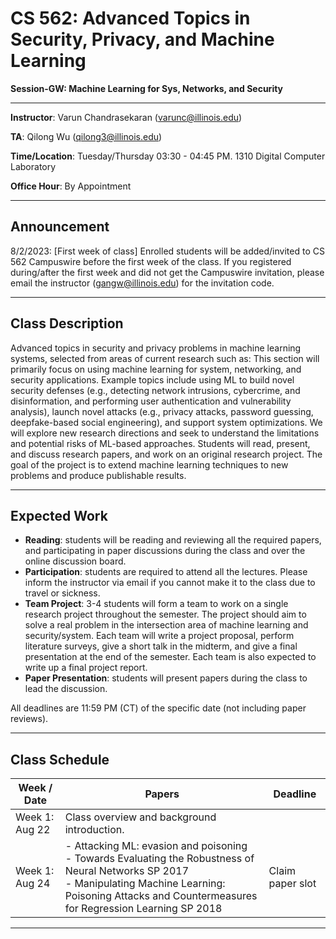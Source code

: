 # CS 562: Advanced Topics in Security, Privacy, and Machine Learning

**Session-GW: Machine Learning for Sys, Networks, and Security**

---

**Instructor**: Varun Chandrasekaran (varunc@illinois.edu)

**TA**: Qilong Wu (qilong3@illinois.edu)

**Time/Location**: Tuesday/Thursday 03:30 - 04:45 PM. 1310 Digital Computer Laboratory

**Office Hour**: By Appointment

---

## Announcement

8/2/2023: [First week of class] Enrolled students will be added/invited to CS 562 Campuswire before the first week of the class. If you registered during/after the first week and did not get the Campuswire invitation, please email the instructor (gangw@illinois.edu) for the invitation code.

---

## Class Description

Advanced topics in security and privacy problems in machine learning systems, selected from areas of current research such as: This section will primarily focus on using machine learning for system, networking, and security applications. Example topics include using ML to build novel security defenses (e.g., detecting network intrusions, cybercrime, and disinformation, and performing user authentication and vulnerability analysis), launch novel attacks (e.g., privacy attacks, password guessing, deepfake-based social engineering), and support system optimizations. We will explore new research directions and seek to understand the limitations and potential risks of ML-based approaches. Students will read, present, and discuss research papers, and work on an original research project. The goal of the project is to extend machine learning techniques to new problems and produce publishable results.

---

## Expected Work

- **Reading**: students will be reading and reviewing all the required papers, and participating in paper discussions during the class and over the online discussion board.
- **Participation**: students are required to attend all the lectures. Please inform the instructor via email if you cannot make it to the class due to travel or sickness.
- **Team Project**: 3-4 students will form a team to work on a single research project throughout the semester. The project should aim to solve a real problem in the intersection area of machine learning and security/system. Each team will write a project proposal, perform literature surveys, give a short talk in the midterm, and give a final presentation at the end of the semester. Each team is also expected to write up a final project report.
- **Paper Presentation**: students will present papers during the class to lead the discussion.

All deadlines are 11:59 PM (CT) of the specific date (not including paper reviews).

---

## Class Schedule

| Week / Date | Papers | Deadline |
| --- | --- | --- |
| Week 1: Aug 22 | Class overview and background introduction. | |
| Week 1: Aug 24 | - Attacking ML: evasion and poisoning<br> - Towards Evaluating the Robustness of Neural Networks SP 2017<br> - Manipulating Machine Learning: Poisoning Attacks and Countermeasures for Regression Learning SP 2018 | Claim paper slot |

---
